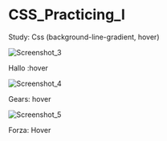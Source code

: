 # CSS_Practicing_l
Study: Css (background-line-gradient, hover) 



![Screenshot_3](https://user-images.githubusercontent.com/62224609/132614452-a37ca8cb-ba9a-43c6-af52-176e3161cca0.png)


Hallo :hover

![Screenshot_4](https://user-images.githubusercontent.com/62224609/132614661-73e3d7a3-71f5-472c-87de-7935df28bb04.png)

Gears: hover

![Screenshot_5](https://user-images.githubusercontent.com/62224609/132614819-99238126-877e-43d2-9739-53c431fd1598.png)


Forza: Hover




